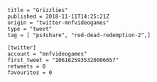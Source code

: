 ```
title = "Grizzlies"
published = 2018-11-11T14:25:21Z
origin = "twitter-mnfvideogames"
type = "tweet"
tag = [ "ps4share", "red-dead-redemption-2",]

[twitter]
account = "mnfvideogames"
first_tweet = "1061625935320006657"
retweets = 0
favourites = 0
```

<p class='image'><img src='https://mnf.m17s.net/2018/11/11/DrunKNyXcAAgzBL.jpg' alt=''></p>

